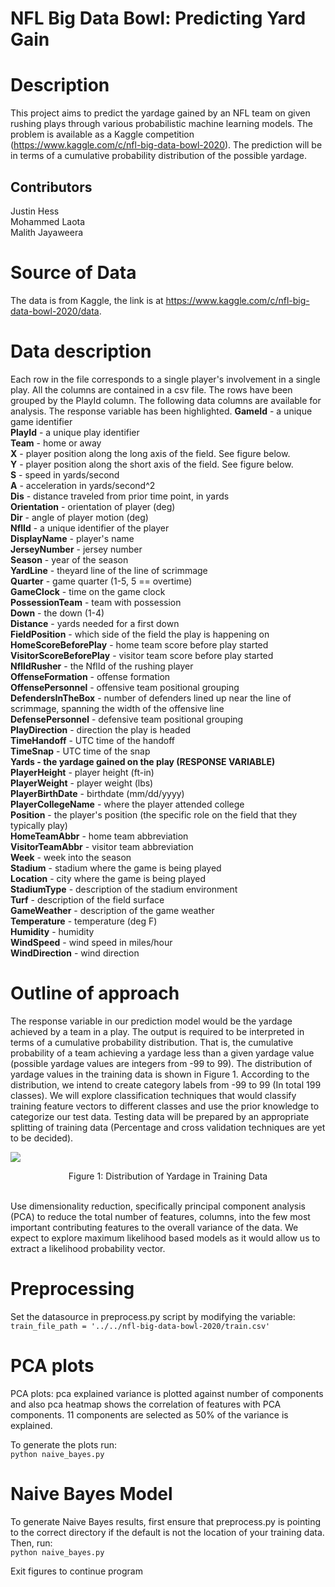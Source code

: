 # NFL Big Data Bowl: Predicting Yard Gain

# Description
This project aims to predict the yardage gained by an NFL team on given rushing plays through various probabilistic machine
learning models. The problem is available as a Kaggle competition
(https://www.kaggle.com/c/nfl-big-data-bowl-2020). The prediction will be in terms of a
cumulative probability distribution of the possible yardage.

## Contributors
Justin Hess </br>
Mohammed Laota </br>
Malith Jayaweera

# Source of Data
The data is from Kaggle, the link is at
https://www.kaggle.com/c/nfl-big-data-bowl-2020/data.

# Data description
Each row in the file corresponds to a single player's involvement in a single play.
All the columns are contained in a csv file. The rows have been grouped by the PlayId column. The
following data columns are available for analysis. The response variable has been highlighted.
**GameId** - a unique game identifier <br />
**PlayId** - a unique play identifier <br />
**Team** - home or away <br />
**X** - player position along the long axis of the field. See figure below. <br />
**Y** - player position along the short axis of the field. See figure below. <br />
**S** - speed in yards/second <br />
**A** - acceleration in yards/second^2 <br />
**Dis** - distance traveled from prior time point, in yards <br />
**Orientation** - orientation of player (deg) <br />
**Dir** - angle of player motion (deg) <br />
**NflId** - a unique identifier of the player <br />
**DisplayName** - player's name <br />
**JerseyNumber** - jersey number <br />
**Season** - year of the season <br />
**YardLine** - theyard line of the line of scrimmage <br />
**Quarter** - game quarter (1-5, 5 == overtime) <br />
**GameClock** - time on the game clock <br />
**PossessionTeam** - team with possession <br />
**Down** - the down (1-4) <br />
**Distance** - yards needed for a first down <br />
**FieldPosition** - which side of the field the play is happening on <br />
**HomeScoreBeforePlay** - home team score before play started <br />
**VisitorScoreBeforePlay** - visitor team score before play started <br />
**NflIdRusher** - the NflId of the rushing player <br />
**OffenseFormation** - offense formation <br />
**OffensePersonnel** - offensive team positional grouping <br />
**DefendersInTheBox** - number of defenders lined up near the line of scrimmage, spanning the width
of the offensive line <br />
**DefensePersonnel** - defensive team positional grouping <br />
**PlayDirection** - direction the play is headed <br />
**TimeHandoff** - UTC time of the handoff <br />
**TimeSnap** - UTC time of the snap <br />
**Yards - the yardage gained on the play (RESPONSE VARIABLE)** <br />
**PlayerHeight** - player height (ft-in) <br />
**PlayerWeight** - player weight (lbs) <br />
**PlayerBirthDate** - birthdate (mm/dd/yyyy) <br />
**PlayerCollegeName** - where the player attended college <br />
**Position** - the player's position (the specific role on the field that they typically play) <br />
**HomeTeamAbbr** - home team abbreviation <br />
**VisitorTeamAbbr** - visitor team abbreviation <br />
**Week** - week into the season <br />
**Stadium** - stadium where the game is being played <br />
**Location** - city where the game is being played <br />
**StadiumType** - description of the stadium environment <br />
**Turf** - description of the field surface <br />
**GameWeather** - description of the game weather <br />
**Temperature** - temperature (deg F) <br />
**Humidity** - humidity <br />
**WindSpeed** - wind speed in miles/hour <br />
**WindDirection** - wind direction <br />

# Outline of approach
The response variable in our prediction model would be the yardage
achieved by a team in a play. The output is required to be interpreted in terms of a cumulative
probability distribution. That is, the cumulative probability of a team achieving a yardage less
than a given yardage value (possible yardage values are integers from -99 to 99).
The distribution of yardage values in the training data is shown in Figure 1. According to the
distribution, we intend to create category labels from -99 to 99 (In total 199 classes). We will
explore classification techniques that would classify training feature vectors to different classes
and use the prior knowledge to categorize our test data. Testing data will be prepared by an
appropriate splitting of training data (Percentage and cross validation techniques are yet to be
decided).

<img src="https://github.com/jhess/NFL-Big-Data-Bowl-Predicting-Yard-Gain/assets/1844404/53cdc11b-9275-4d9d-924a-5ac99f19998e" /> <br />
<div style="text-align:center">
  Figure 1: Distribution of Yardage in Training Data 
</div> <br />


Use dimensionality reduction, specifically principal component analysis (PCA) to reduce
the total number of features, columns, into the few most important contributing features to the
overall variance of the data. We expect to explore maximum likelihood based models as it would
allow us to extract a likelihood probability vector.

# Preprocessing
Set the datasource in preprocess.py script by modifying the variable: <br />
`train_file_path = '../../nfl-big-data-bowl-2020/train.csv'`

# PCA plots
PCA plots: pca explained variance is plotted against number of components and also
pca heatmap shows the correlation of features with PCA components. 11 components are
selected as 50% of the variance is explained.

To generate the plots run: <br />
`python naive_bayes.py`

# Naive Bayes Model
To generate Naive Bayes results, first ensure that preprocess.py is pointing to the correct directory if the default is not the location of your training data. Then, run: <br />
`python naive_bayes.py`

Exit figures to continue program
